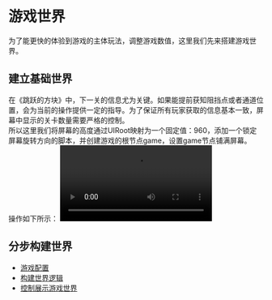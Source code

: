 # 游戏世界
为了能更快的体验到游戏的主体玩法，调整游戏数值，这里我们先来搭建游戏世界。

## 建立基础世界
在《跳跃的方块》中，下一关的信息尤为关键。如果能提前获知阻挡点或者通道位置，会为当前的操作提供一定的指导。为了保证所有玩家获取的信息基本一致，屏幕中显示的关卡数量需要严格的控制。  
所以这里我们将屏幕的高度通过UIRoot映射为一个固定值：960，添加一个锁定屏幕旋转方向的脚本，并创建游戏的根节点game，设置game节点铺满屏幕。  
操作如下所示：
 <video controls="controls" src="../../video/create_base_world.mp4"></video>

## 分步构建世界
* [游戏配置](Config.md)
* [构建世界逻辑](World.md)
* [控制展示游戏世界](Control.md)
